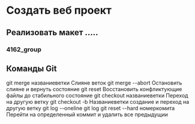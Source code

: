 # Создать веб проект
## Реализовать макет .....

### 4162_group

## Команды Git

git merge названиеветки  	Слияне веток
git merge --abort 	Остановить слияне и вернуть состояние
git reset 		Восстановить конфликтующие файлы до стабильного состояние
git checkout названиеветки	Переход на другую ветку
git checkout -b Названиеветки	создание и переход на другую ветку
git log --oneline
git log
git reset --hard номеркомита	Перейти на определенный коммит и удалить все предыдущии

